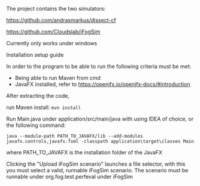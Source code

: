 The project contains the two simulators:

https://github.com/andrasmarkus/dissect-cf

https://github.com/Cloudslab/iFogSim

Currently only works under windows

Installation setup guide

In order to the program to be able to run the following criteria must be met: 
 - Being  able to run Maven from cmd
 - JavaFX installed, refer to https://openjfx.io/openjfx-docs/#introduction

After extracting the code,  

run Maven install: `mvn install`

Run Main.java under application/src/main/java with using IDEA of choice, or the following command:

`java --module-path PATH_TO_JAVAFX/lib --add-modules javafx.controls,javafx.fxml -classpath application\target\classes Main`

where PATH_TO_JAVAFX is the installation folder of the JavaFX 

Clicking the "Upload iFogSim scenario" launches a file selector, with this you must select a valid, runnable iFogSim scenario.
The scenario must be runnable under org.fog.test.perfeval under iFogSim

